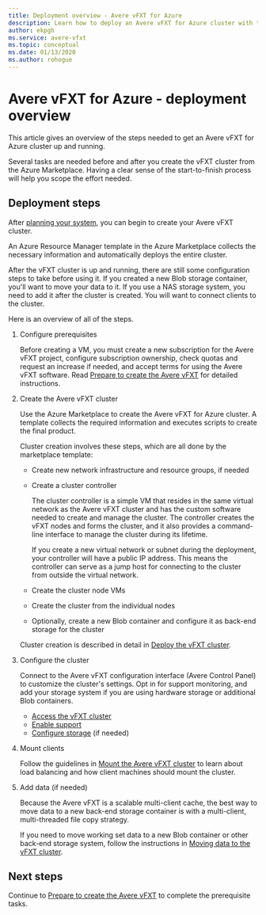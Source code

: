 ```yaml
---
title: Deployment overview - Avere vFXT for Azure 
description: Learn how to deploy an Avere vFXT for Azure cluster with this overview. Related articles have specific deployment instructions.
author: ekpgh
ms.service: avere-vfxt
ms.topic: conceptual
ms.date: 01/13/2020
ms.author: rohogue
---
```

<!-- filename is linked to in the marketplace template, make sure it gets a redirect if we rename it -->

# Avere vFXT for Azure - deployment overview

This article gives an overview of the steps needed to get an Avere vFXT for Azure cluster up and running.

Several tasks are needed before and after you create the vFXT cluster from the Azure Marketplace. Having a clear sense of the start-to-finish process will help you scope the effort needed.

## Deployment steps

After [planning your system](avere-vfxt-deploy-plan.md), you can begin to create your Avere vFXT cluster.

An Azure Resource Manager template in the Azure Marketplace collects the necessary information and automatically deploys the entire cluster.

After the vFXT cluster is up and running, there are still some configuration steps to take before using it. If you created a new Blob storage container, you'll want to move your data to it. If you use a NAS storage system, you need to add it after the cluster is created. You will want to connect clients to the cluster.

Here is an overview of all of the steps.

1. Configure prerequisites

   Before creating a VM, you must create a new subscription for the Avere vFXT project, configure subscription ownership, check quotas and request an increase if needed, and accept terms for using the Avere vFXT software. Read [Prepare to create the Avere vFXT](avere-vfxt-prereqs.md) for detailed instructions.

1. Create the Avere vFXT cluster

   Use the Azure Marketplace to create the Avere vFXT for Azure cluster. A template collects the required information and executes scripts to create the final product.

   Cluster creation involves these steps, which are all done by the marketplace template:

   * Create new network infrastructure and resource groups, if needed
   * Create a cluster controller

     The cluster controller is a simple VM that resides in the same virtual network as the Avere vFXT cluster and has the custom software needed to create and manage the cluster. The controller creates the vFXT nodes and forms the cluster, and it also provides a command-line interface to manage the cluster during its lifetime.

     If you create a new virtual network or subnet during the deployment, your controller will have a public IP address. This means the controller can serve as a jump host for connecting to the cluster from outside the virtual network.

   * Create the cluster node VMs

   * Create the cluster from the individual nodes

   * Optionally, create a new Blob container and configure it as back-end storage for the cluster

   Cluster creation is described in detail in [Deploy the vFXT cluster](avere-vfxt-deploy.md).

1. Configure the cluster

   Connect to the Avere vFXT configuration interface (Avere Control Panel) to customize the cluster's settings. Opt in for support monitoring, and add your storage system if you are using hardware storage or additional Blob containers.

   * [Access the vFXT cluster](avere-vfxt-cluster-gui.md)
   * [Enable support](avere-vfxt-enable-support.md)
   * [Configure storage](avere-vfxt-add-storage.md) (if needed)

1. Mount clients

   Follow the guidelines in [Mount the Avere vFXT cluster](avere-vfxt-mount-clients.md) to learn about load balancing and how client machines should mount the cluster.

1. Add data (if needed)

   Because the Avere vFXT is a scalable multi-client cache, the best way to move data to a new back-end storage container is with a multi-client, multi-threaded file copy strategy.

   If you need to move working set data to a new Blob container or other back-end storage system, follow the instructions in [Moving data to the vFXT cluster](avere-vfxt-data-ingest.md).

## Next steps

Continue to [Prepare to create the Avere vFXT](avere-vfxt-prereqs.md) to complete the prerequisite tasks.
